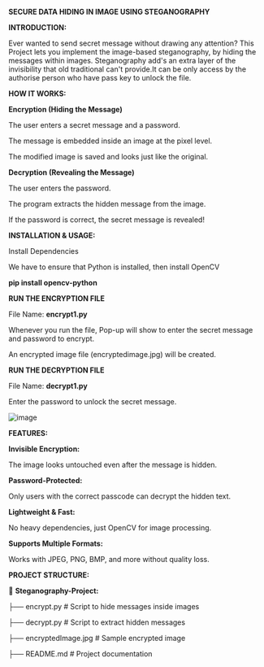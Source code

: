 **SECURE DATA HIDING IN IMAGE USING STEGANOGRAPHY**

**INTRODUCTION:**

Ever wanted to send secret message without drawing any attention?
This Project lets you implement the image-based steganography, by hiding the messages within images. Steganography add's an extra layer of the invisibility that old traditional can't provide.It can be only access by the authorise person who have pass key to unlock the file.

**HOW IT WORKS:**

**Encryption (Hiding the Message)**

The user enters a secret message and a password.

The message is embedded inside an image at the pixel level.

The modified image is saved and looks just like the original.

**Decryption (Revealing the Message)**

The user enters the password.

The program extracts the hidden message from the image.

If the password is correct, the secret message is revealed!

**INSTALLATION & USAGE:**

Install Dependencies

We have to ensure that Python is installed, then install OpenCV

**pip install opencv-python**

**RUN THE ENCRYPTION FILE**

File Name: **encrypt1.py**

Whenever you run the file, Pop-up will show to enter the secret message and password to encrypt.

An encrypted image file (encryptedimage.jpg) will be created.

**RUN THE DECRYPTION FILE**

File Name: **decrypt1.py**

Enter the password to unlock the secret message.

![image](https://github.com/user-attachments/assets/2accae6e-3a8f-416d-9f45-8d22dd483166)

**FEATURES:**

**Invisible Encryption:** 

The image looks untouched even after the message is hidden.

**Password-Protected:**

Only users with the correct passcode can decrypt the hidden text.

**Lightweight & Fast:**

No heavy dependencies, just OpenCV for image processing.

**Supports Multiple Formats:** 

Works with JPEG, PNG, BMP, and more without quality loss.


**PROJECT STRUCTURE:**

📂 **Steganography-Project:**

 ├── encrypt.py  # Script to hide messages inside images
 
 ├── decrypt.py  # Script to extract hidden messages
 
 ├── encryptedImage.jpg  # Sample encrypted image
 
 ├── README.md  # Project documentation







